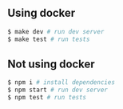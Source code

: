 ## Using docker

```sh
$ make dev # run dev server
$ make test # run tests
```

## Not using docker

```sh
$ npm i # install dependencies
$ npm start # run dev server
$ npm test # run tests
```
